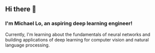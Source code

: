 ## Hi there 👋 
### I'm Michael Lo, an aspiring deep learning engineer!

Currently, I'm learning about the fundamentals of neural networks and building applications of deep learning for computer vision and natural language processing.
